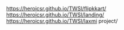 https://heroicsr.github.io/TWSI/flipkkart/
https://heroicsr.github.io/TWSI/landing/
https://heroicsr.github.io/TWSI/laxmi project/

